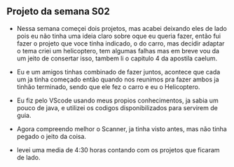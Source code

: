 ## Projeto da semana S02
 - Nessa semana começei dois projetos, mas acabei deixando eles de lado pois eu não tinha uma ideia claro sobre oque eu queria fazer, então fui fazer o projeto que voce tinha indicado, o do carro, mas decidir adaptar o tema criei um helicoptero, tem algumas falhas mas em breve vou da um jeito de consertar isso, tambem li o capitulo 4 da apostila caelum. 

 - Eu e um amigos tinhas combinado de fazer juntos, acontece que cada um ja tinha começado então quando nos reunimos pra fazer ambos ja tinhão terminado, sendo que ele fez o carro e eu o Helicoptero.

 - Eu fiz pelo VScode usando meus propios conhecimentos, ja sabia um pouco de java, e utilizei os codigos disponibilizados para servirem de guia.

 - Agora compreendo melhor o Scanner, ja tinha visto antes, mas não tinha pegado o jeito da coisa.

 - levei uma media de 4:30 horas contando com os projetos que ficaram de lado.
